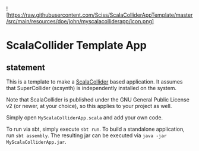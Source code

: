 ![https://raw.githubusercontent.com/Sciss/ScalaColliderAppTemplate/master/src/main/resources/doe/john/myscalacolliderapp/icon.png]

# ScalaCollider Template App

## statement

This is a template to make a [ScalaCollider](https://github.com/Sciss/ScalaCollider) based application.
It assumes that SuperCollider (scsynth) is
independently installed on the system.

Note that ScalaCollider is published under the GNU General Public License v2 (or newer, at your choice),
so this applies to your project as well.

Simply open `MyScalaColliderApp.scala` and add your own code.

To run via sbt, simply execute `sbt run`. To build a standalone application, run `sbt assembly`.
The resulting jar can be executed via `java -jar MyScalaColliderApp.jar`.

